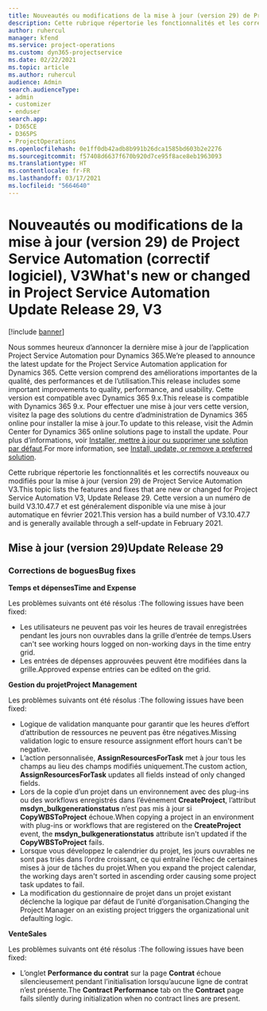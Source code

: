 ```yaml
---
title: Nouveautés ou modifications de la mise à jour (version 29) de Project Service Automation (correctif logiciel), V3
description: Cette rubrique répertorie les fonctionnalités et les correctifs disponibles pour la mise à jour (version 29) de Project Service Automation, V3.
author: ruhercul
manager: kfend
ms.service: project-operations
ms.custom: dyn365-projectservice
ms.date: 02/22/2021
ms.topic: article
ms.author: ruhercul
audience: Admin
search.audienceType:
- admin
- customizer
- enduser
search.app:
- D365CE
- D365PS
- ProjectOperations
ms.openlocfilehash: 0e1ff0db42adb8b991b26dca1585bd603b2e2276
ms.sourcegitcommit: f57408d6637f670b920d7ce95f8ace8eb1963093
ms.translationtype: HT
ms.contentlocale: fr-FR
ms.lasthandoff: 03/17/2021
ms.locfileid: "5664640"
---
```

# <a name="whats-new-or-changed-in-project-service-automation-update-release-29-v3"></a><span data-ttu-id="0367e-103">Nouveautés ou modifications de la mise à jour (version 29) de Project Service Automation (correctif logiciel), V3</span><span class="sxs-lookup"><span data-stu-id="0367e-103">What's new or changed in Project Service Automation Update Release 29, V3</span></span>

[!include [banner](../includes/psa-now-project-operations.md)]

<span data-ttu-id="0367e-104">Nous sommes heureux d’annoncer la dernière mise à jour de l’application Project Service Automation pour Dynamics 365.</span><span class="sxs-lookup"><span data-stu-id="0367e-104">We’re pleased to announce the latest update for the Project Service Automation application for Dynamics 365.</span></span> <span data-ttu-id="0367e-105">Cette version comprend des améliorations importantes de la qualité, des performances et de l’utilisation.</span><span class="sxs-lookup"><span data-stu-id="0367e-105">This release includes some important improvements to quality, performance, and usability.</span></span> <span data-ttu-id="0367e-106">Cette version est compatible avec Dynamics 365 9.x.</span><span class="sxs-lookup"><span data-stu-id="0367e-106">This release is compatible with Dynamics 365 9.x.</span></span> <span data-ttu-id="0367e-107">Pour effectuer une mise à jour vers cette version, visitez la page des solutions du centre d’administration de Dynamics 365 online pour installer la mise à jour.</span><span class="sxs-lookup"><span data-stu-id="0367e-107">To update to this release, visit the Admin Center for Dynamics 365 online solutions page to install the update.</span></span> <span data-ttu-id="0367e-108">Pour plus d’informations, voir [Installer, mettre à jour ou supprimer une solution par défaut](https://docs.microsoft.com/power-platform/admin/install-remove-preferred-solution).</span><span class="sxs-lookup"><span data-stu-id="0367e-108">For more information, see [Install, update, or remove a preferred solution](https://docs.microsoft.com/power-platform/admin/install-remove-preferred-solution).</span></span>

<span data-ttu-id="0367e-109">Cette rubrique répertorie les fonctionnalités et les correctifs nouveaux ou modifiés pour la mise à jour (version 29) de Project Service Automation V3.</span><span class="sxs-lookup"><span data-stu-id="0367e-109">This topic lists the features and fixes that are new or changed for Project Service Automation V3, Update Release 29.</span></span> <span data-ttu-id="0367e-110">Cette version a un numéro de build V3.10.47.7 et est généralement disponible via une mise à jour automatique en février 2021.</span><span class="sxs-lookup"><span data-stu-id="0367e-110">This version has a build number of V3.10.47.7 and is generally available through a self-update in February 2021.</span></span>

## <a name="update-release-29"></a><span data-ttu-id="0367e-111">Mise à jour (version 29)</span><span class="sxs-lookup"><span data-stu-id="0367e-111">Update Release 29</span></span>

### <a name="bug-fixes"></a><span data-ttu-id="0367e-112">Corrections de bogues</span><span class="sxs-lookup"><span data-stu-id="0367e-112">Bug fixes</span></span>

<span data-ttu-id="0367e-113">**Temps et dépenses**</span><span class="sxs-lookup"><span data-stu-id="0367e-113">**Time and Expense**</span></span>

<span data-ttu-id="0367e-114">Les problèmes suivants ont été résolus :</span><span class="sxs-lookup"><span data-stu-id="0367e-114">The following issues have been fixed:</span></span>

- <span data-ttu-id="0367e-115">Les utilisateurs ne peuvent pas voir les heures de travail enregistrées pendant les jours non ouvrables dans la grille d’entrée de temps.</span><span class="sxs-lookup"><span data-stu-id="0367e-115">Users can't see working hours logged on non-working days in the time entry grid.</span></span>
- <span data-ttu-id="0367e-116">Les entrées de dépenses approuvées peuvent être modifiées dans la grille.</span><span class="sxs-lookup"><span data-stu-id="0367e-116">Approved expense entries can be edited on the grid.</span></span>

<span data-ttu-id="0367e-117">**Gestion du projet**</span><span class="sxs-lookup"><span data-stu-id="0367e-117">**Project Management**</span></span>

<span data-ttu-id="0367e-118">Les problèmes suivants ont été résolus :</span><span class="sxs-lookup"><span data-stu-id="0367e-118">The following issues have been fixed:</span></span>

- <span data-ttu-id="0367e-119">Logique de validation manquante pour garantir que les heures d’effort d’attribution de ressources ne peuvent pas être négatives.</span><span class="sxs-lookup"><span data-stu-id="0367e-119">Missing validation logic to ensure resource assignment effort hours can't be negative.</span></span>
- <span data-ttu-id="0367e-120">L’action personnalisée, **AssignResourcesForTask** met à jour tous les champs au lieu des champs modifiés uniquement.</span><span class="sxs-lookup"><span data-stu-id="0367e-120">The custom action, **AssignResourcesForTask** updates all fields instead of only changed fields.</span></span>
- <span data-ttu-id="0367e-121">Lors de la copie d’un projet dans un environnement avec des plug-ins ou des workflows enregistrés dans l’événement **CreateProject**, l’attribut **msdyn_bulkgenerationstatus** n’est pas mis à jour si **CopyWBSToProject** échoue.</span><span class="sxs-lookup"><span data-stu-id="0367e-121">When copying a project in an environment with plug-ins or workflows that are registered on the **CreateProject** event, the **msdyn_bulkgenerationstatus** attribute isn't updated if the **CopyWBSToProject** fails.</span></span>
- <span data-ttu-id="0367e-122">Lorsque vous développez le calendrier du projet, les jours ouvrables ne sont pas triés dans l’ordre croissant, ce qui entraîne l’échec de certaines mises à jour de tâches du projet.</span><span class="sxs-lookup"><span data-stu-id="0367e-122">When you expand the project calendar, the working days aren't sorted in ascending order causing some project task updates to fail.</span></span>
- <span data-ttu-id="0367e-123">La modification du gestionnaire de projet dans un projet existant déclenche la logique par défaut de l’unité d’organisation.</span><span class="sxs-lookup"><span data-stu-id="0367e-123">Changing the Project Manager on an existing project triggers the organizational unit defaulting logic.</span></span>

<span data-ttu-id="0367e-124">**Vente**</span><span class="sxs-lookup"><span data-stu-id="0367e-124">**Sales**</span></span>

<span data-ttu-id="0367e-125">Les problèmes suivants ont été résolus :</span><span class="sxs-lookup"><span data-stu-id="0367e-125">The following issues have been fixed:</span></span>

- <span data-ttu-id="0367e-126">L’onglet **Performance du contrat** sur la page **Contrat** échoue silencieusement pendant l’initialisation lorsqu’aucune ligne de contrat n’est présente.</span><span class="sxs-lookup"><span data-stu-id="0367e-126">The **Contract Performance** tab on the **Contract** page fails silently during initialization when no contract lines are present.</span></span>
